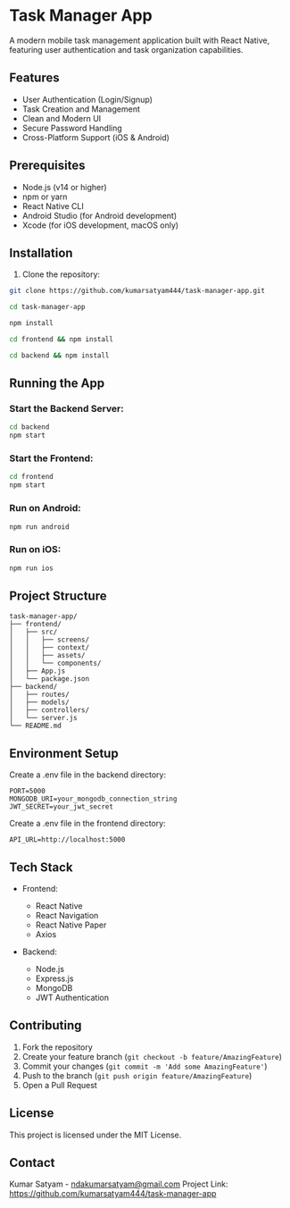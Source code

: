 # Task Manager App

A modern mobile task management application built with React Native, featuring user authentication and task organization capabilities.

## Features

- User Authentication (Login/Signup)
- Task Creation and Management
- Clean and Modern UI
- Secure Password Handling
- Cross-Platform Support (iOS & Android)

## Prerequisites

- Node.js (v14 or higher)
- npm or yarn
- React Native CLI
- Android Studio (for Android development)
- Xcode (for iOS development, macOS only)

## Installation

1. Clone the repository:
```bash
git clone https://github.com/kumarsatyam444/task-manager-app.git
```

```bash
cd task-manager-app
```

```bash
npm install
```

```bash
cd frontend && npm install
```

```bash
cd backend && npm install
```

## Running the App

### Start the Backend Server:
```bash
cd backend
npm start
```

### Start the Frontend:
```bash
cd frontend
npm start
```

### Run on Android:
```bash
npm run android
```

### Run on iOS:
```bash
npm run ios
```

## Project Structure

```
task-manager-app/
├── frontend/
│   ├── src/
│   │   ├── screens/
│   │   ├── context/
│   │   ├── assets/
│   │   └── components/
│   ├── App.js
│   └── package.json
├── backend/
│   ├── routes/
│   ├── models/
│   ├── controllers/
│   └── server.js
└── README.md
```

## Environment Setup

Create a .env file in the backend directory:
```
PORT=5000
MONGODB_URI=your_mongodb_connection_string
JWT_SECRET=your_jwt_secret
```

Create a .env file in the frontend directory:
```
API_URL=http://localhost:5000
```

## Tech Stack

- Frontend:
  - React Native
  - React Navigation
  - React Native Paper
  - Axios

- Backend:
  - Node.js
  - Express.js
  - MongoDB
  - JWT Authentication

## Contributing

1. Fork the repository
2. Create your feature branch (`git checkout -b feature/AmazingFeature`)
3. Commit your changes (`git commit -m 'Add some AmazingFeature'`)
4. Push to the branch (`git push origin feature/AmazingFeature`)
5. Open a Pull Request

## License

This project is licensed under the MIT License.

## Contact

Kumar Satyam - ndakumarsatyam@gmail.com
Project Link: https://github.com/kumarsatyam444/task-manager-app
